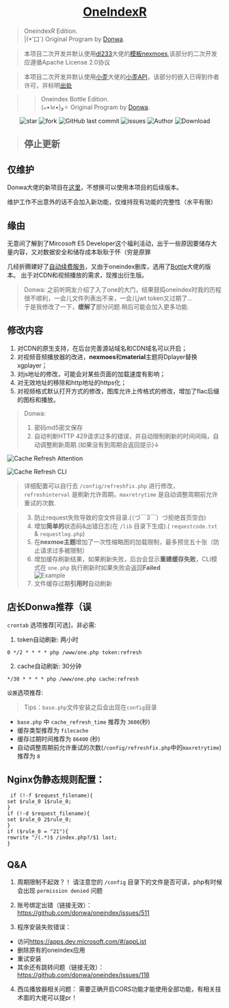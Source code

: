 <h1 align="center"><a href="https://github.com/xqymain/OneIndexR" target="_blank">OneIndexR</a></h1>

> OneindexR Edition.<br>
> |(*′口`) Original Program by [Donwa](https://github.com/donwa). 

> 本项目二次开发并默认使用[dl233](https://github.com/dl233)大佬的[模板nexmoes](https://github.com/dl233/OneIndex-theme-nexmoes),该部分的二次开发应遵循Apache License 2.0协议

> 本项目二次开发并默认使用[小歪](https://www.ixiaowai.cn/)大佬的[小歪API](https://api.ixiaowai.cn/)，该部分的嵌入已得到作者许可，并标明[出处](https://blog.ixiaowai.cn/zyym/750.html)

>> Oneindex Bottle Edition.<br>
>> (๑•̀ㅂ•́)و✧  Original Program by [Donwa](https://github.com/donwa/oneindex). 

<p align="center">
<img alt="star" src="https://img.shields.io/github/stars/xqymain/OneIndexR.svg"/>
<img alt="fork" src="https://img.shields.io/github/forks/xqymain/OneIndexR.svg"/>
<img alt="GitHub last commit" src="https://img.shields.io/github/last-commit/xqymain/OneIndexR.svg?label=commits">
<img alt="issues" src="https://img.shields.io/github/issues/xqymain/OneIndexR.svg"/>
<img alt="Author" src="https://img.shields.io/badge/author-xqymain-red.svg"/>
<img alt="Download" src="https://img.shields.io/badge/download-85.2KB-brightgreen.svg"/>
</p>

> ## 停止更新
## 仅维护
Donwa大佬的新项目在[这里](https://github.com/SomeBottle/OdIndex)，不想换可以使用本项目的后续版本。

维护工作不出意外的话不会加入新功能，仅维持现有功能的完整性（水平有限）

## 缘由  
无意间了解到了Mircosoft E5 Developer这个福利活动，出于一些原因要储存大量内容，又对数据安全和储存成本耿耿于怀（穷是原罪

几经折腾建好了[自动续费服务](https://github.com/xqymain/RenewMircosoftE5)，又由于oneindex删库，选用了[Bottle](https://github.com/SomeBottle/OneIndex)大佬的版本。
出于对CDN和视频播放的需求，现推出衍生版。

> Donwa:
> 之前听网友介绍了入了one的大门，结果鼓捣oneindex时我的历程很不顺利，一会儿文件列表出不来，一会儿jwt token又过期了...   
> 于是我修改了一下，**缓解了**部分问题.稍后可能会加入更多功能.  

## 修改内容
1. 对CDN的原生支持，在后台完善源站域名和CDN域名可以开启；
2. 对视频音频播放器的改进，**nexmoes**和**material**主题将Dplayer替换xgplayer；
3. 对js地址的修改，可能会对某些页面的加载速度有影响；
4. 对无效地址的移除和http地址的https化；
5. 对视频格式默认打开方式的修改，图库允许上传格式的修改，增加了flac后缀的图标和播放。

> Donwa:
> 1. 密码md5密文保存  
> 2. 自动判断HTTP 429请求过多的错误，并自动限制刷新的时间间隔，自动调整刷新周期.(如果没有到周期会返回提示)↓
  
  ![Cache Refresh Attention](https://ww2.sinaimg.cn/large/ed039e1fgy1g1dncyfprgj20iw0acwee)  
  
  ![Cache Refresh CLI](https://ww2.sinaimg.cn/large/ed039e1fgy1g1dnd9mrelj20dq02bt8l)  
  
>  详细配置可以自行去 `/config/refreshfix.php` 进行修改，`refreshinterval` 是刷新允许周期，`maxretrytime` 是自动调整周期前允许重试的次数.  
  
> 3. 防止request失败导致的空文件目录.(（づ￣3￣）づ拒绝首页空白)   
> 4. 增加**简单的**状态码&出错日志(在 `/lib` 目录下生成).( `requestcode.txt` & `requestlog.php`)  
> 5. 在**nexmoe主题**增加了一次性缩略图的加载限制，最多预览五十张（防止请求过多被限制）  
> 6. 增加缓存刷新结果，如果刷新失败，后台会显示**重建缓存失败**，CLI模式在 `one.php` 执行刷新时如果失败会返回**Failed**  
  ![Example](https://ww2.sinaimg.cn/large/ed039e1fgy1g15sddvme4j20bg0650sh)  
> 7. 文件缓存过期**引用时**自动刷新   

## 店长Donwa推荐（误  
`crontab` 选项推荐[可选]，非必需:
1. token自动刷新: 两小时

```
0 */2 * * * * php /www/one.php token:refresh
```

2. cache自动刷新: 30分钟

```
*/30 * * * * php /www/one.php cache:refresh
```
`设置`选项推荐:
> Tips：`base.php`文件安装之后会出现在`config`目录
- `base.php` 中 `cache_refresh_time` 推荐为 `3600`(秒)
- 缓存类型推荐为 `filecache`
- 缓存过期时间推荐为 `86400` (秒)
- 自动调整周期前允许重试的次数(`/config/refreshfix.php`中的`maxretrytime`)推荐为  `8`  
 
## Nginx伪静态规则配置： 
```
 if (!-f $request_filename){  
set $rule_0 1$rule_0;  
}  
if (!-d $request_filename){  
set $rule_0 2$rule_0;  
}  
if ($rule_0 = "21"){  
rewrite ^/(.*)$ /index.php?/$1 last;  
}  
```

## Q&A
1. 周期限制不起效？！
     请注意您的 `/config` 目录下的文件是否可读，php有时候会出现 `permission denied` 问题  

2. 账号绑定出错（链接无效）：  
 <https://github.com/donwa/oneindex/issues/511>   

3. 程序安装失败错误：
 * 访问<https://apps.dev.microsoft.com/#/appList>  
 * 删除原有的oneindex应用  
 * 重试安装  
 * 其余还有跳转问题（链接无效）： <https://github.com/donwa/oneindex/issues/118>  

4. 西瓜播放器相关问题：
     需要正确开启CORS功能才能使用全部功能，有相关技术面的大佬可以提pr！
